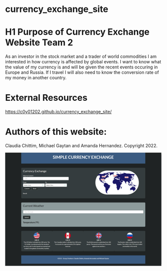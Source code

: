 # currency_exchange_site

# H1 Purpose of Currency Exchange Website Team 2

As an investor in the stock market and a trader of world commodities I am interested in how currency is affected by global events.
I want to know what the value of my currency is and will be given the recent events occuring in Europe and Russia.
If I travel I will also need to know the conversion rate of my money in another country.

# External Resources

https://c0y01202.github.io/currency_exchange_site/

# Authors of this website:

Claudia Chittim, Michael Gaytan and Amanda Hernandez. Copyright 2022.

![WIP screenshot of the Simple Currency & More Site](./assets/images/final-website.jpg)
